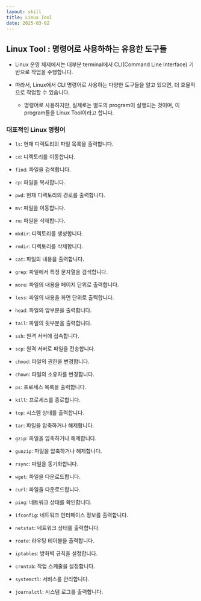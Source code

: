 ```yaml
---
layout: skill
title: Linux Tool
date: 2025-03-02
---
```



## Linux Tool : 명령어로 사용하하는 유용한 도구들

- Linux 운영 체제에서는 대부분 terminal에서 CLI(Command Line Interface) 기반으로 작업을 수행합니다.

- 따라서, Linux에서 CLI 명령어로 사용하는 다양한 도구들을 알고 있으면, 더 효율적으로 작업할 수 있습니다.
    - 명령어로 사용하지만, 실제로는 별도의 program이 실행되는 것이며, 이 program들을 Linux Tool이라고 합니다.


### 대표적인 Linux 명령어

- `ls`: 현재 디렉토리의 파일 목록을 출력합니다.
- `cd`: 디렉토리를 이동합니다.

- `find`: 파일을 검색합니다.
- `cp`: 파일을 복사합니다.
- `pwd`: 현재 디렉토리의 경로를 출력합니다.

- `mv`: 파일을 이동합니다.
- `rm`: 파일을 삭제합니다.

- `mkdir`: 디렉토리를 생성합니다.
- `rmdir`: 디렉토리를 삭제합니다.

- `cat`: 파일의 내용을 출력합니다.
- `grep`: 파일에서 특정 문자열을 검색합니다.

- `more`: 파일의 내용을 페이지 단위로 출력합니다.
- `less`: 파일의 내용을 화면 단위로 출력합니다.

- `head`: 파일의 앞부분을 출력합니다.
- `tail`: 파일의 뒷부분을 출력합니다.

- `ssh`: 원격 서버에 접속합니다.
- `scp`: 원격 서버로 파일을 전송합니다.

- `chmod`: 파일의 권한을 변경합니다.
- `chown`: 파일의 소유자를 변경합니다.

- `ps`: 프로세스 목록을 출력합니다.
- `kill`: 프로세스를 종료합니다.
- `top`: 시스템 상태를 출력합니다.

- `tar`: 파일을 압축하거나 해제합니다.
- `gzip`: 파일을 압축하거나 해제합니다.
- `gunzip`: 파일을 압축하거나 해제합니다.

- `rsync`: 파일을 동기화합니다.
- `wget`: 파일을 다운로드합니다.
- `curl`: 파일을 다운로드합니다.
- `ping`: 네트워크 상태를 확인합니다.

- `ifconfig`: 네트워크 인터페이스 정보를 출력합니다.
- `netstat`: 네트워크 상태를 출력합니다.
- `route`: 라우팅 테이블을 출력합니다.
- `iptables`: 방화벽 규칙을 설정합니다.

- `crontab`: 작업 스케줄을 설정합니다.
- `systemctl`: 서비스를 관리합니다.
- `journalctl`: 시스템 로그를 출력합니다.
